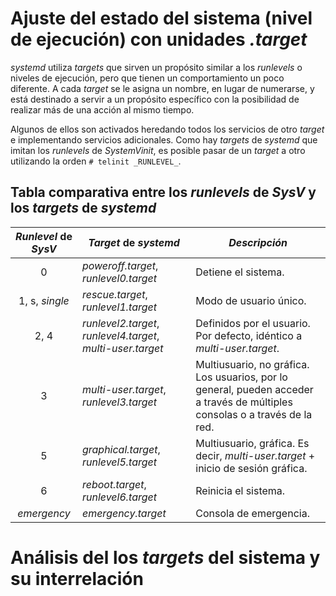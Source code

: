 
# Ajuste del estado del sistema (nivel de ejecución) con unidades _.target_

_systemd_ utiliza _targets_ que sirven un propósito similar a los _runlevels_ o niveles de ejecución, pero que tienen un comportamiento un poco diferente. A cada _target_ se le asigna un nombre, en lugar de numerarse, y está destinado a servir a un propósito específico con la posibilidad de realizar más de una acción al mismo tiempo. 

Algunos de ellos son activados heredando todos los servicios de otro _target_ e implementando servicios adicionales. Como hay _targets_ de _systemd_ que imitan los _runlevels_ de _SystemVinit_, es posible pasar de un _target_ a otro utilizando la orden `# telinit _RUNLEVEL_`.


## Tabla comparativa entre los _runlevels_ de _SysV_ y los _targets_ de _systemd_

| _Runlevel_ de _SysV_ | _Target_ de _systemd_ | _Descripción_ |
| :------------------: | --------------------- | ------------- |	
| 0 | _poweroff.target_, _runlevel0.target_ | Detiene el sistema. |
| 1, s, _single_ | _rescue.target_, _runlevel1.target_ | Modo de usuario único. |
| 2, 4 | _runlevel2.target_, _runlevel4.target_, _multi-user.target_ | Definidos por el usuario. Por defecto, idéntico a _multi-user.target_. |
| 3 | _multi-user.target_, _runlevel3.target_ | Multiusuario, no gráfica. Los usuarios, por lo general, pueden acceder a través de múltiples consolas o a través de la red. |
| 5 | _graphical.target_, _runlevel5.target_ | Multiusuario, gráfica. Es decir, _multi-user.target_ + inicio de sesión gráfica. |
| 6 | _reboot.target_, _runlevel6.target_ | Reinicia el sistema. |
| _emergency_ | _emergency.target_ | Consola de emergencia. |





















# Análisis del los _targets_ del sistema y su interrelación




